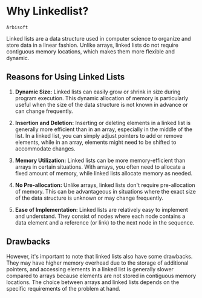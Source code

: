# Why Linkedlist?
`Arbisoft`

Linked lists are a data structure used in computer science to organize and store data in a linear fashion. Unlike arrays, linked lists do not require contiguous memory locations, which makes them more flexible and dynamic.

## Reasons for Using Linked Lists

1. **Dynamic Size:** Linked lists can easily grow or shrink in size during program execution. This dynamic allocation of memory is particularly useful when the size of the data structure is not known in advance or can change frequently.

2. **Insertion and Deletion:** Inserting or deleting elements in a linked list is generally more efficient than in an array, especially in the middle of the list. In a linked list, you can simply adjust pointers to add or remove elements, while in an array, elements might need to be shifted to accommodate changes.

3. **Memory Utilization:** Linked lists can be more memory-efficient than arrays in certain situations. With arrays, you often need to allocate a fixed amount of memory, while linked lists allocate memory as needed.

4. **No Pre-allocation:** Unlike arrays, linked lists don't require pre-allocation of memory. This can be advantageous in situations where the exact size of the data structure is unknown or may change frequently.

5. **Ease of Implementation:** Linked lists are relatively easy to implement and understand. They consist of nodes where each node contains a data element and a reference (or link) to the next node in the sequence.

## Drawbacks

However, it's important to note that linked lists also have some drawbacks. They may have higher memory overhead due to the storage of additional pointers, and accessing elements in a linked list is generally slower compared to arrays because elements are not stored in contiguous memory locations. The choice between arrays and linked lists depends on the specific requirements of the problem at hand.
